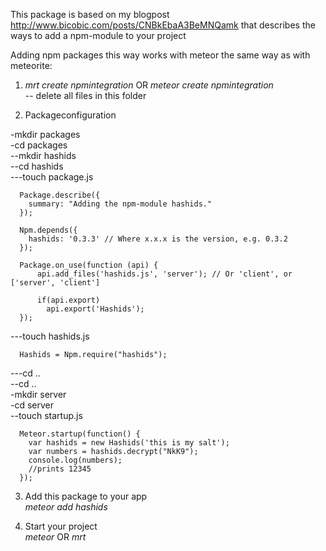 This package is based on my blogpost http://www.bicobic.com/posts/CNBkEbaA3BeMNQamk
that describes the ways to add a npm-module to your project

Adding npm packages this way works with meteor the same way as with meteorite:

1. *mrt create npmintegration* OR *meteor create npmintegration*  
 -- delete all files in this folder

2. Packageconfiguration 

  -mkdir packages  
  -cd packages  
  --mkdir hashids  
  --cd hashids  
  ---touch package.js  
      
      Package.describe({
        summary: "Adding the npm-module hashids."
      });
      
      Npm.depends({
        hashids: '0.3.3' // Where x.x.x is the version, e.g. 0.3.2
      });
      
      Package.on_use(function (api) {
          api.add_files('hashids.js', 'server'); // Or 'client', or ['server', 'client']
        
          if(api.export)
            api.export('Hashids');  
      });   

  ---touch hashids.js  
  
      Hashids = Npm.require("hashids");   
      
  ---cd ..  
  --cd ..  
  -mkdir server  
  -cd server  
  --touch startup.js 
   
      Meteor.startup(function() {
        var hashids = new Hashids('this is my salt');
        var numbers = hashids.decrypt("NkK9");
        console.log(numbers);
        //prints 12345
      });    
    

3. Add this package to your app  
 *meteor add hashids*
  
4. Start your project  
 *meteor* OR *mrt*
